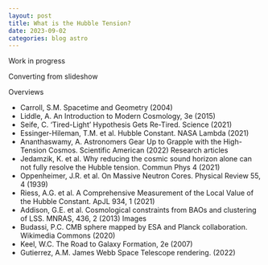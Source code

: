 ```yaml
---
layout: post
title: What is the Hubble Tension?
date: 2023-09-02
categories: blog astro 
---
```


Work in progress

Converting from slideshow

Overviews
- Carroll, S.M. Spacetime and Geometry (2004)
- Liddle, A. An Introduction to Modern Cosmology, 3e (2015)
- Seife, C. ‘Tired-Light’ Hypothesis Gets Re-Tired. Science (2021)
- Essinger-Hileman, T.M. et al. Hubble Constant. NASA Lambda (2021)
- Ananthaswamy, A. Astronomers Gear Up to Grapple with the High-Tension Cosmos. Scientific American (2022)
Research articles
- Jedamzik, K. et al. Why reducing the cosmic sound horizon alone can not fully resolve the Hubble tension. Commun Phys 4 (2021)
- Oppenheimer, J.R. et al. On Massive Neutron Cores. Physical Review 55, 4 (1939) 
- Riess, A.G. et al.  A Comprehensive Measurement of the Local Value of the Hubble Constant. ApJL 934, 1 (2021)
- Addison, G.E. et al. Cosmological constraints from BAOs and clustering of LSS. MNRAS, 436, 2 (2013)
Images
- Budassi, P.C. CMB sphere mapped by ESA and Planck collaboration. Wikimedia Commons (2020)
- Keel, W.C. The Road to Galaxy Formation, 2e (2007)
- Gutierrez, A.M. James Webb Space Telescope rendering. (2022)

